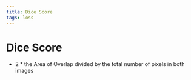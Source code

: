 ```yaml
---
title: Dice Score
tags: loss
---
```


# Dice Score
- 2 * the Area of Overlap divided by the total number of pixels in both images





































































